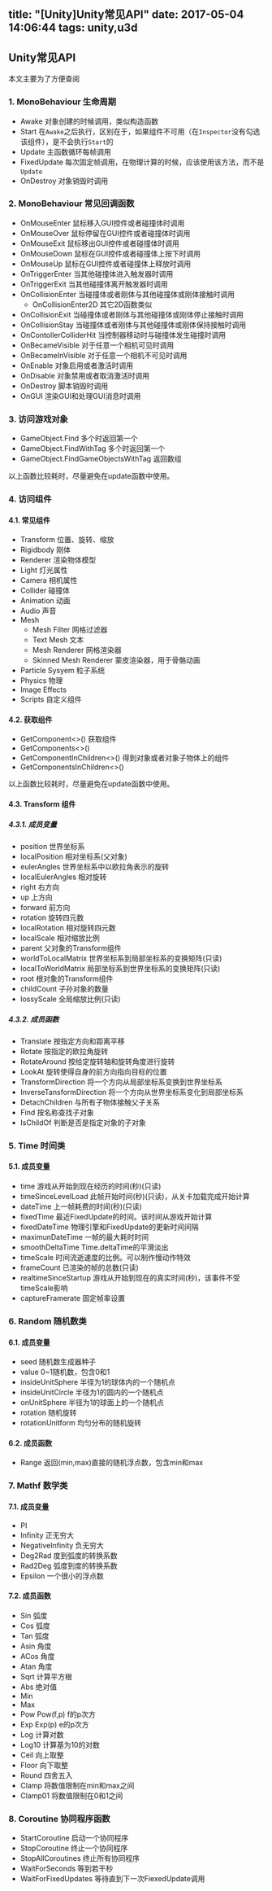 title: "[Unity]Unity常见API"
date: 2017-05-04 14:06:44 
tags: unity,u3d
---

## Unity常见API

本文主要为了方便查阅

### 1. MonoBehaviour 生命周期

- Awake 对象创建的时候调用，类似构造函数
- Start 在`Awake`之后执行，区别在于，如果组件不可用（在`Inspector`没有勾选该组件），是不会执行`Start`的
- Update 主函数循环每帧调用
- FixedUpdate 每次固定帧调用，在物理计算的时候，应该使用该方法，而不是`Update`
- OnDestroy 对象销毁时调用

### 2. MonoBehaviour 常见回调函数

- OnMouseEnter 鼠标移入GUI控件或者碰撞体时调用
- OnMouseOver 鼠标停留在GUI控件或者碰撞体时调用
- OnMouseExit 鼠标移出GUI控件或者碰撞体时调用
- OnMouseDown 鼠标在GUI控件或者碰撞体上按下时调用
- OnMouseUp 鼠标在GUI控件或者碰撞体上释放时调用
- OnTriggerEnter 当其他碰撞体进入触发器时调用
- OnTriggerExit 当其他碰撞体离开触发器时调用
- OnCollisionEnter 当碰撞体或者刚体与其他碰撞体或刚体接触时调用
    - OnCollisionEnter2D 其它2D函数类似
- OnCollisionExit 当碰撞体或者刚体与其他碰撞体或刚体停止接触时调用
- OnCollisionStay 当碰撞体或者刚体与其他碰撞体或刚体保持接触时调用
- OnContollerColliderHit 当控制器移动时与碰撞体发生碰撞时调用
- OnBecameVisible 对于任意一个相机可见时调用
- OnBecameInVisible 对于任意一个相机不可见时调用
- OnEnable 对象启用或者激活时调用
- OnDisable 对象禁用或者取消激活时调用
- OnDestroy 脚本销毁时调用
- OnGUI 渲染GUI和处理GUI消息时调用


### 3. 访问游戏对象

- GameObject.Find 多个时返回第一个
- GameObject.FindWithTag 多个时返回第一个
- GameObject.FindGameObjectsWithTag 返回数组

以上函数比较耗时，尽量避免在update函数中使用。

### 4. 访问组件 

#### 4.1. 常见组件

- Transform 位置、旋转、缩放
- Rigidbody 刚体
- Renderer 渲染物体模型
- Light 灯光属性
- Camera 相机属性
- Collider 碰撞体
- Animation 动画
- Audio 声音
- Mesh
    - Mesh Filter 网格过滤器
    - Text Mesh 文本
    - Mesh Renderer 网格渲染器
    - Skinned Mesh Renderer 蒙皮渲染器，用于骨骼动画
- Particle Sysyem 粒子系统
- Physics 物理
- Image Effects
- Scripts 自定义组件

#### 4.2. 获取组件

- GetComponent<>() 获取组件
- GetComponents<>()
- GetComponentInChildren<>() 得到对象或者对象子物体上的组件
- GetComponentsInChildren<>()

以上函数比较耗时，尽量避免在update函数中使用。

#### 4.3. Transform 组件

##### 4.3.1. 成员变量

- position 世界坐标系
- localPosition 相对坐标系(父对象)
- eulerAngles 世界坐标系中以欧拉角表示的旋转
- localEulerAngles 相对旋转
- right 右方向
- up 上方向
- forward 前方向
- rotation 旋转四元数
- localRotation 相对旋转四元数
- localScale 相对缩放比例
- parent 父对象的Transform组件
- worldToLocalMatrix 世界坐标系到局部坐标系的变换矩阵(只读)
- localToWorldMatrix 局部坐标系到世界坐标系的变换矩阵(只读)
- root 根对象的Transform组件
- childCount 子孙对象的数量
- lossyScale 全局缩放比例(只读)

##### 4.3.2. 成员函数

- Translate 按指定方向和距离平移
- Rotate 按指定的欧拉角旋转
- RotateAround 按给定旋转轴和旋转角度进行旋转
- LookAt 旋转使得自身的前方向指向目标的位置
- TransformDirection 将一个方向从局部坐标系变换到世界坐标系
- InverseTansformDirection 将一个方向从世界坐标系变化到局部坐标系
- DetachChildren 与所有子物体接触父子关系
- Find 按名称查找子对象
- IsChildOf 判断是否是指定对象的子对象

### 5. Time 时间类

#### 5.1. 成员变量

- time 游戏从开始到现在经历的时间(秒)(只读)
- timeSinceLevelLoad 此帧开始时间(秒)(只读)，从关卡加载完成开始计算
- dateTime 上一帧耗费的时间(秒)(只读)
- fixedTime 最近FixedUpdate的时间。该时间从游戏开始计算
- fixedDateTime 物理引擎和FixedUpdate的更新时间间隔
- maximunDateTime 一帧的最大耗时时间
- smoothDeltaTime Time.deltaTime的平滑淡出
- timeScale 时间流逝速度的比例。可以制作慢动作特效
- frameCount 已渲染的帧的总数(只读)
- realtimeSinceStartup 游戏从开始到现在的真实时间(秒)，该事件不受timeScale影响
- captureFramerate 固定帧率设置

### 6. Random 随机数类

#### 6.1. 成员变量

- seed 随机数生成器种子
- value 0~1随机数，包含0和1
- insideUnitSphere 半径为1的球体内的一个随机点
- insideUnitCircle 半径为1的圆内的一个随机点
- onUnitSphere 半径为1的球面上的一个随机点
- rotation 随机旋转
- rotationUnitform 均匀分布的随机旋转

#### 6.2. 成员函数

- Range 返回(min,max)直接的随机浮点数，包含min和max


### 7. Mathf 数学类

#### 7.1. 成员变量

- PI
- Infinity 正无穷大
- NegativeInfinity 负无穷大
- Deg2Rad 度到弧度的转换系数
- Rad2Deg 弧度到度的转换系数
- Epsilon 一个很小的浮点数

#### 7.2. 成员函数

- Sin 弧度
- Cos 弧度
- Tan 弧度
- Asin 角度
- ACos 角度
- Atan 角度
- Sqrt 计算平方根
- Abs 绝对值
- Min
- Max
- Pow Pow(f,p) f的p次方
- Exp Exp(p) e的p次方
- Log 计算对数
- Log10 计算基为10的对数
- Ceil 向上取整
- Floor 向下取整
- Round 四舍五入
- Clamp 将数值限制在min和max之间
- Clamp01 将数值限制在0和1之间

### 8. Coroutine 协同程序函数

- StartCoroutine 启动一个协同程序
- StopCoroutine 终止一个协同程序
- StopAllCoroutines 终止所有协同程序
- WaitForSeconds 等到若干秒
- WaitForFixedUpdates 等待直到下一次FiexedUpdate调用